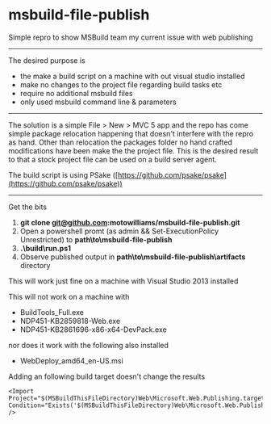 # msbuild-file-publish #

Simple repro to show MSBuild team my current issue with web publishing

----------

The desired purpose is

- the make a build script on a machine with out visual studio installed
- make no changes to the project file regarding build tasks etc
- require no additional msbuild files
- only used msbuild command line & parameters

----------
The solution is a simple File > New > MVC 5 app and the repo has come simple package relocation happening that doesn't interfere with the repro as hand.  Other than relocation the packages folder no hand crafted modifications have been make the the project file.  This is the desired result to that a stock project file can be used on a build server agent.

The build script is using PSake ([https://github.com/psake/psake](https://github.com/psake/psake))

----------
Get the bits

1. **git clone git@github.com:motowilliams/msbuild-file-publish.git**
2. Open a powershell promt (as admin && Set-ExecutionPolicy Unrestricted) to **path\to\msbuild-file-publish**
3. **.\build\run.ps1**
4. Observe published output in **path\to\msbuild-file-publish\artifacts** directory

This will work just fine on a machine with Visual Studio 2013 installed

This will not work on a machine with
 
- BuildTools_Full.exe
- NDP451-KB2859818-Web.exe
- NDP451-KB2861696-x86-x64-DevPack.exe

nor does it work with the following also installed

 - WebDeploy_amd64_en-US.msi


Adding an following build target doesn't change the results 

    <Import Project="$(MSBuildThisFileDirectory)Web\Microsoft.Web.Publishing.targets"
	Condition="Exists('$(MSBuildThisFileDirectory)Web\Microsoft.Web.Publishing.targets')" />

